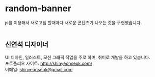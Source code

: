 # random-banner
js를 이용해서 새로고침 할때마다 새로운 콘텐츠가 나오는 것을 구현했습니다.
<br><br>
## 신연석 디자이너 <br>
UI 디자인, 일러스트, 모션 그래픽 작업을 주로 하며, 취미로 개발을 하고 있습니다.<br>
포트폴리오 사이트: <http://shinyeonseok.com/> <br>
이메일: <shinyeonseok@gmail.com>
